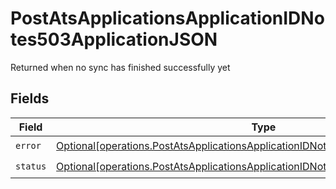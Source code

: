 # PostAtsApplicationsApplicationIDNotes503ApplicationJSON

Returned when no sync has finished successfully yet


## Fields

| Field                                                                                                                                                                              | Type                                                                                                                                                                               | Required                                                                                                                                                                           | Description                                                                                                                                                                        |
| ---------------------------------------------------------------------------------------------------------------------------------------------------------------------------------- | ---------------------------------------------------------------------------------------------------------------------------------------------------------------------------------- | ---------------------------------------------------------------------------------------------------------------------------------------------------------------------------------- | ---------------------------------------------------------------------------------------------------------------------------------------------------------------------------------- |
| `error`                                                                                                                                                                            | [Optional[operations.PostAtsApplicationsApplicationIDNotes503ApplicationJSONError]](undefined/models/operations/postatsapplicationsapplicationidnotes503applicationjsonerror.md)   | :heavy_check_mark:                                                                                                                                                                 | N/A                                                                                                                                                                                |
| `status`                                                                                                                                                                           | [Optional[operations.PostAtsApplicationsApplicationIDNotes503ApplicationJSONStatus]](undefined/models/operations/postatsapplicationsapplicationidnotes503applicationjsonstatus.md) | :heavy_check_mark:                                                                                                                                                                 | N/A                                                                                                                                                                                |